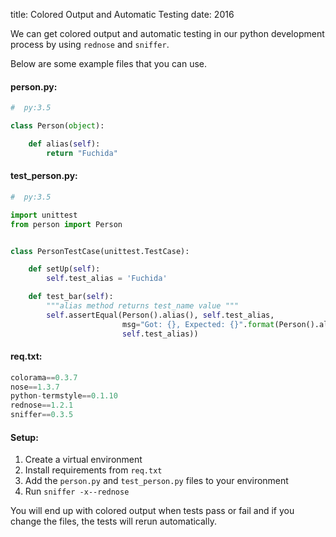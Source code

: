 title: Colored Output and Automatic Testing
date: 2016

We can get colored output and automatic testing in our python development process by
using `rednose` and `sniffer`.

Below are some example files that you can use.

#### person.py:
```python
#  py:3.5

class Person(object):

    def alias(self):
        return "Fuchida"
```

#### test_person.py:
```python
#  py:3.5

import unittest
from person import Person


class PersonTestCase(unittest.TestCase):

    def setUp(self):
        self.test_alias = 'Fuchida'

    def test_bar(self):
        """alias method returns test_name value """
        self.assertEqual(Person().alias(), self.test_alias,
                         msg="Got: {}, Expected: {}".format(Person().alias(),
                         self.test_alias))
```

#### req.txt:
```python
colorama==0.3.7
nose==1.3.7
python-termstyle==0.1.10
rednose==1.2.1
sniffer==0.3.5
```

#### Setup:
1. Create a virtual environment
2. Install requirements from `req.txt`
3. Add the `person.py` and `test_person.py` files to your environment
4. Run `sniffer -x--rednose`

You will end up with colored output when tests pass or fail and if you change 
the files, the tests will rerun automatically.
